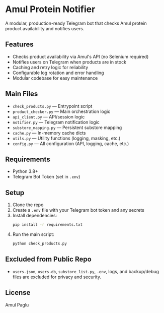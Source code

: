 # Amul Protein Notifier

A modular, production-ready Telegram bot that checks Amul protein product availability and notifies users. 

## Features
- Checks product availability via Amul's API (no Selenium required)
- Notifies users on Telegram when products are in stock
- Caching and retry logic for reliability
- Configurable log rotation and error handling
- Modular codebase for easy maintenance

## Main Files
- `check_products.py` — Entrypoint script
- `product_checker.py` — Main orchestration logic
- `api_client.py` — API/session logic
- `notifier.py` — Telegram notification logic
- `substore_mapping.py` — Persistent substore mapping
- `cache.py` — In-memory cache dicts
- `utils.py` — Utility functions (logging, masking, etc.)
- `config.py` — All configuration (API, logging, cache, etc.)

## Requirements
- Python 3.8+
- Telegram Bot Token (set in `.env`)

## Setup
1. Clone the repo
2. Create a `.env` file with your Telegram bot token and any secrets
3. Install dependencies:
   ```bash
   pip install -r requirements.txt
   ```
4. Run the main script:
   ```bash
   python check_products.py
   ```

## Excluded from Public Repo
- `users.json`, `users.db`, `substore_list.py`, `.env`, logs, and backup/debug files are excluded for privacy and security.

## License
Amul Paglu
